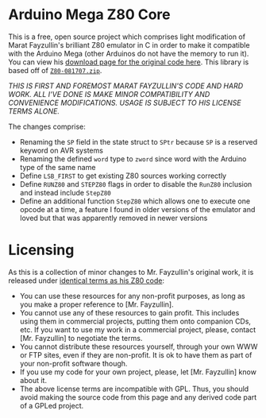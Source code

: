 # Arduino Mega Z80 Core

This is a free, open source project which comprises light modification of Marat Fayzullin's brilliant Z80 emulator in C in order to make it compatible with the Arduino Mega (other Arduinos do not have the memory to run it). You can view his [download page for the original code here](https://fms.komkon.org/EMUL8/). This library is based off of [`Z80-081707.zip`](https://fms.komkon.org/EMUL8/Z80-081707.zip).

*THIS IS FIRST AND FOREMOST MARAT FAYZULLIN'S CODE AND HARD WORK. ALL I'VE DONE IS MAKE MINOR COMPATIBILITY AND CONVENIENCE MODIFICATIONS. USAGE IS SUBJECT TO HIS LICENSE TERMS ALONE.*

The changes comprise:

* Renaming the `SP` field in the state struct to `SPtr` because `SP` is a reserved keyword on AVR systems
* Renaming the defined `word` type to `zword` since word with the Arduino type of the same name
* Define `LSB_FIRST` to get existing Z80 sources working correctly
* Define `RUNZ80` and `STEPZ80` flags in order to disable the `RunZ80` inclusion and instead include `StepZ80`
* Define an additional function `StepZ80` which allows one to execute one opcode at a time, a feature I found in older versions of the emulator and loved but that was apparently removed in newer versions

# Licensing

As this is a collection of minor changes to Mr. Fayzullin's original work, it is released under [identical terms as his Z80 code](https://fms.komkon.org/EMUL8/):

* You can use these resources for any non-profit purposes, as long as you make a proper reference to [Mr. Fayzullin].
* You cannot use any of these resources to gain profit. This includes using them in commercial projects, putting them onto companion CDs, etc. If you want to use my work in a commercial project, please, contact [Mr. Fayzullin] to negotiate the terms.
* You cannot distribute these resources yourself, through your own WWW or FTP sites, even if they are non-profit. It is ok to have them as part of your non-profit software though.
* If you use my code for your own project, please, let [Mr. Fayzullin] know about it.
* The above license terms are incompatible with GPL. Thus, you should avoid making the source code from this page and any derived code part of a GPLed project.
